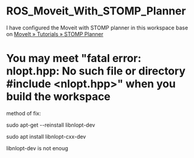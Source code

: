 # ROS_Moveit_With_STOMP_Planner
I have configured the Moveit with STOMP planner in this workspace base on [MoveIt » Tutorials » STOMP Planner](https://moveit.github.io/moveit_tutorials/doc/stomp_planner/stomp_planner_tutorial.html)

# You may meet "fatal error: nlopt.hpp: No such file or directory  #include <nlopt.hpp>" when you build the workspace
method of fix:

sudo apt-get --reinstall libnlopt-dev 

sudo apt install libnlopt-cxx-dev

libnlopt-dev is not enoug
